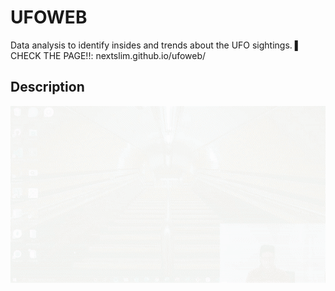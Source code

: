 # UFOWEB
Data analysis to identify insides and trends about the UFO sightings. 
▌ CHECK THE PAGE!!: nextslim.github.io/ufoweb/
 ## Description
![Initial](assets/img/r.gif "Running`")
